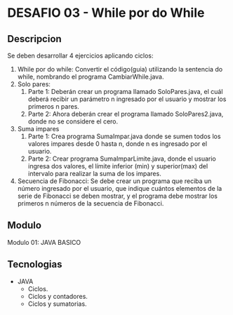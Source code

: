# DESAFIO 03 - While por do While

## Descripcion
Se deben desarrollar 4 ejercicios aplicando ciclos:

1. While por do while: Convertir el código(guia) utilizando la sentencia do while, nombrando el programa CambiarWhile.java.
2. Solo pares: 
	1. Parte 1: Deberán crear un programa llamado SoloPares.java, el cuál deberá recibir un parámetro n ingresado por el usuario y mostrar los primeros n pares.
	2. Parte 2:  Ahora deberán crear el programa llamado SoloPares2.java, donde no se considere el cero.
3. Suma impares
	1. Parte 1: Crea programa SumaImpar.java donde se sumen todos los valores impares desde 0 hasta n, donde n es ingresado por el usuario.
	2. Parte 2: Crear programa SumaImparLimite.java, donde el usuario ingresa dos valores, el límite inferior (min) y superior(max) del intervalo para realizar la suma de los impares.
4. Secuencia de Fibonacci: Se debe crear un programa que reciba un número ingresado por el usuario, que indique cuántos elementos de la serie de Fibonacci se deben mostrar, y el programa debe mostrar los primeros n números de la secuencia de Fibonacci.

## Modulo
Modulo 01: JAVA BASICO

## Tecnologias
- JAVA
	- Ciclos.
	- Ciclos y contadores.
	- Ciclos y sumatorias.
